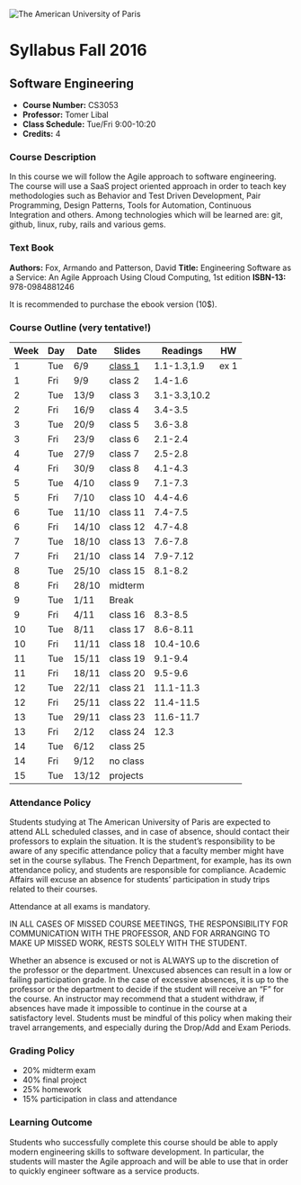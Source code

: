 ![The American University of Paris](https://upload.wikimedia.org/wikipedia/en/4/4c/American_University_of_Paris.png)
# Syllabus Fall 2016
## Software Engineering

* **Course Number:** CS3053
* **Professor:** Tomer Libal
* **Class Schedule:** Tue/Fri 9:00-10:20
* **Credits:** 4

### Course Description
In this course we will follow the Agile approach to software
engineering.
The course will use a SaaS project oriented approach in order to teach
key methodologies such as Behavior and Test Driven Development, Pair
Programming, Design Patterns, Tools for Automation, Continuous
Integration and others.
Among technologies which will be learned are: git, github,
linux, ruby, rails and various gems.

### Text Book
**Authors:**   Fox, Armando and Patterson, David
**Title:**     Engineering Software as a Service: An Agile Approach Using Cloud Computing, 1st edition
**ISBN-13:**   978-0984881246

It is recommended to purchase the ebook version (10$).

### Course Outline (very tentative!)

Week | Day | Date | Slides | Readings | HW
------------ | ------------- | ------------ | ------------- | ------------ | -------------
1 | Tue | 6/9 | [class 1](https://github.com/AUP-SE/class1/blob/master/slides.pdf) | 1.1-1.3,1.9 | ex 1
1 | Fri | 9/9 | class 2 | 1.4-1.6 |
2 | Tue | 13/9 | class 3 | 3.1-3.3,10.2 |
2 | Fri | 16/9 | class 4 | 3.4-3.5 |
3 | Tue | 20/9 | class 5 | 3.6-3.8 |
3 | Fri | 23/9 | class 6 | 2.1-2.4 |
4 | Tue | 27/9 | class 7 | 2.5-2.8 |
4 | Fri | 30/9 | class 8 | 4.1-4.3 |
5 | Tue | 4/10 | class 9 | 7.1-7.3 |
5 | Fri | 7/10 | class 10 | 4.4-4.6 |
6 | Tue | 11/10 | class 11 | 7.4-7.5 |
6 | Fri | 14/10 | class 12 | 4.7-4.8 |
7 | Tue | 18/10 | class 13 | 7.6-7.8 |
7 | Fri | 21/10 | class 14 | 7.9-7.12 |
8 | Tue | 25/10 | class 15 | 8.1-8.2 |
8 | Fri | 28/10 | midterm |  |
9 | Tue | 1/11 | Break
9 | Fri | 4/11 | class 16 | 8.3-8.5 |
10 | Tue | 8/11 | class 17 | 8.6-8.11 |
10 | Fri | 11/11 | class 18 | 10.4-10.6 |
11 | Tue | 15/11 | class 19 | 9.1-9.4 |
11 | Fri | 18/11 | class 20 | 9.5-9.6 |
12 | Tue | 22/11 | class 21 | 11.1-11.3 |
12 | Fri | 25/11 | class 22 | 11.4-11.5 |
13 | Tue | 29/11 | class 23 | 11.6-11.7 |
13 | Fri | 2/12 | class 24 | 12.3 |
14 | Tue | 6/12 | class 25 | |
14 | Fri | 9/12 | no class | |
15 | Tue | 13/12 | projects | |

### Attendance Policy
Students studying at The American University of Paris are expected to
attend ALL scheduled classes, and in case of absence, should contact
their professors to explain the situation. It is the student’s
responsibility to be aware of any specific attendance policy that a
faculty member might have set in the course syllabus. The French
Department, for example, has its own attendance policy, and students are
responsible for compliance. Academic Affairs will excuse an absence for
students’ participation in study trips related to their courses.

Attendance at all exams is mandatory.

IN ALL CASES OF MISSED COURSE MEETINGS, THE RESPONSIBILITY FOR
COMMUNICATION WITH THE PROFESSOR, AND FOR ARRANGING TO MAKE UP MISSED
WORK, RESTS SOLELY WITH THE STUDENT.

Whether an absence is excused or not is ALWAYS up to the discretion of
the professor or the department. Unexcused absences can result in a low
or failing participation grade. In the case of excessive absences, it is
up to the professor or the department to decide if the student will
receive an “F” for the course. An instructor may recommend that a
student withdraw, if absences have made it impossible to continue in the
course at a satisfactory level.
Students must be mindful of this policy when making their travel
arrangements, and especially during the Drop/Add and Exam Periods.

### Grading Policy
* 20% midterm exam
* 40% final project
* 25% homework
* 15% participation in class and attendance

### Learning Outcome
Students who successfully complete this course should be able to
apply modern engineering skills to software development. In particular,
the students will master the Agile approach and will be able to use that
in order to quickly engineer software as a service products.
